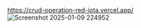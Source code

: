 https://crud-operation-red-iota.vercel.app/
![Screenshot 2025-01-09 224952](https://github.com/user-attachments/assets/414e2341-f47d-4e90-952f-9c4a98ab8ba1)
